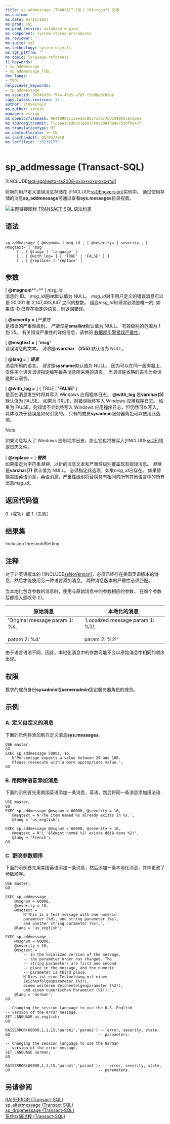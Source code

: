 ```yaml
---
title: sp_addmessage (TRANSACT-SQL) |Microsoft 文档
ms.custom: ''
ms.date: 03/16/2017
ms.prod: sql
ms.prod_service: database-engine
ms.component: system-stored-procedures
ms.reviewer: ''
ms.suite: sql
ms.technology: system-objects
ms.tgt_pltfrm: ''
ms.topic: language-reference
f1_keywords:
- sp_addmessage
- sp_addmessage_TSQL
dev_langs:
- TSQL
helpviewer_keywords:
- sp_addmessage
ms.assetid: 54746d30-f944-40e5-a707-f2d9be0fb9eb
caps.latest.revision: 25
author: stevestein
ms.author: sstein
manager: craigg
ms.openlocfilehash: 964f0909c136eddc86571ce776b559083c8ce3e1
ms.sourcegitcommit: f1caaa156db2b16e817e0a3884394e7b30fb642f
ms.translationtype: MT
ms.contentlocale: zh-CN
ms.lasthandoff: 05/04/2018
ms.locfileid: "33239177"
---
```

# <a name="spaddmessage-transact-sql"></a>sp_addmessage (Transact-SQL)
[!INCLUDE[tsql-appliesto-ss2008-xxxx-xxxx-xxx-md](../../includes/tsql-appliesto-ss2008-xxxx-xxxx-xxx-md.md)]

  将新的用户定义错误消息存储在 [!INCLUDE[ssDEnoversion](../../includes/ssdenoversion-md.md)]实例中。 通过使用存储的消息**sp_addmessage**可通过查看**sys.messages**目录视图。  
  
 ![主题链接图标](../../database-engine/configure-windows/media/topic-link.gif "主题链接图标") [TRANSACT-SQL 语法约定](../../t-sql/language-elements/transact-sql-syntax-conventions-transact-sql.md)  
  
## <a name="syntax"></a>语法  
  
```  
  
sp_addmessage [ @msgnum= ] msg_id , [ @severity= ] severity , [ @msgtext= ] 'msg'   
     [ , [ @lang= ] 'language' ]   
     [ , [ @with_log= ] { 'TRUE' | 'FALSE' } ]   
     [ , [ @replace= ] 'replace' ]   
```  
  
## <a name="arguments"></a>参数  
 [ **@msgnum****=** ] *msg_id*  
 消息的 ID。 *msg_id*是**int**默认值为 NULL。 *msg_id*对于用户定义的错误消息可以是 50,001 和 2,147,483,647 之间的整数。 组合*msg_id*和*语言*必须是唯一的; 如果该 ID 已存在指定的语言，则返回错误。  
  
 [  **@severity =** ]*严重性*  
 是错误的严重性级别。 *严重性*是**smallint**默认值为 NULL。 有效级别的范围为 1 到 25。 有关错误严重性的详细信息，请参阅 [数据库引擎错误严重性](../../relational-databases/errors-events/database-engine-error-severities.md)。  
  
 [ **@msgtext =** ] **'***msg***'**  
 错误消息的文本。 *消息*是**nvarchar （255)** 默认值为 NULL。  
  
 [  **@lang =** ] *****语言*****  
 消息所用的语言。 *语言*是**sysname**默认值为 NULL。 因为可以在同一服务器上，安装多个语言*语言*指定编写每条消息所采用的语言。 当*语言*是省略的语言为会话是默认语言。  
  
 [  **@with_log =** ] { TRUE | **'FALSE'** }  
 是否在消息发生时将其写入 Windows 应用程序日志。 **@with_log** 是**varchar(5)** 默认值为 FALSE。 如果为 TRUE，则错误始终写入 Windows 应用程序日志。 如果为 FALSE，则错误不会始终写入 Windows 应用程序日志，但仍然可以写入，具体取决于错误是如何引发的。 只有的成员**sysadmin**服务器角色可以使用此选项。  
  
> [!NOTE]  
>  如果消息写入了 Windows 应用程序日志，那么它也将被写入[!INCLUDE[ssDE](../../includes/ssde-md.md)]错误日志文件。  
  
 [ **@replace** *=* ] *****替换*****  
 如果指定为字符串*替换*，以新的消息文本和严重性级别覆盖现有错误消息。 *替换*是**varchar(7)** 默认值为 NULL。 必须指定此选项，如果*msg_id*已存在。 如果替换美国英语消息，英语消息，严重性级别将替换具有相同的所有其他语言中的所有消息*msg_id*。  
  
## <a name="return-code-values"></a>返回代码值  
 0（成功）或 1（失败）  
  
## <a name="result-sets"></a>结果集  
 InclusionThresholdSetting  
  
## <a name="remarks"></a>注释  
 对于非英语版本的 [!INCLUDE[ssNoVersion](../../includes/ssnoversion-md.md)]，必须已经存在美国英语版本的消息，然后才能使用另一种语言添加消息。 两种消息版本的严重性必须匹配。  
  
 当本地化包含参数的消息时，使用与原始消息中的参数相应的参数。 在每个参数后都插入感叹号 (!)。  
  
|原始消息|本地化的消息|  
|----------------------|-----------------------|  
|'Original message param 1: %s,<br /><br /> param 2: %d'|'Localized message param 1: %1!,<br /><br /> param 2: %2!'|  
  
 由于语言语法不同，因此，本地化消息中的参数可能不会以原始消息中相同的顺序出现。  
  
## <a name="permissions"></a>权限  
要求的成员身份**sysadmin**或**serveradmin**固定服务器角色的成员。  
  
## <a name="examples"></a>示例  
  
### <a name="a-defining-a-custom-message"></a>A. 定义自定义的消息  
 下面的示例将添加到自定义消息**sys.messages**。  
  
```  
USE master;  
GO  
EXEC sp_addmessage 50001, 16,   
   N'Percentage expects a value between 20 and 100.   
   Please reexecute with a more appropriate value.';  
GO  
```  
  
### <a name="b-adding-a-message-in-two-languages"></a>B. 用两种语言添加消息  
 下面的示例首先用美国英语添加一条消息，英语，然后将同一条消息添加用法语`.`  
  
```  
USE master;  
GO  
EXEC sp_addmessage @msgnum = 60000, @severity = 16,   
   @msgtext = N'The item named %s already exists in %s.',   
   @lang = 'us_english';  
  
EXEC sp_addmessage @msgnum = 60000, @severity = 16,   
   @msgtext = N'L''élément nommé %1! existe déjà dans %2!',   
   @lang = 'French';  
GO  
```  
  
### <a name="c-changing-the-order-of-parameters"></a>C. 更改参数顺序  
 下面的示例首先用美国英语添加一条消息，然后添加一条本地化消息，其中更改了参数顺序。  
  
```  
USE master;  
GO  
  
EXEC sp_addmessage   
    @msgnum = 60000,   
    @severity = 16,  
    @msgtext =   
        N'This is a test message with one numeric  
        parameter (%d), one string parameter (%s),   
        and another string parameter (%s).',  
    @lang = 'us_english';  
  
EXEC sp_addmessage   
    @msgnum = 60000,   
    @severity = 16,  
    @msgtext =   
        -- In the localized version of the message,  
        -- the parameter order has changed. The   
        -- string parameters are first and second  
        -- place in the message, and the numeric   
        -- parameter is third place.  
        N'Dies ist eine Testmeldung mit einem   
        Zeichenfolgenparameter (%3!),  
        einem weiteren Zeichenfolgenparameter (%2!),   
        und einem numerischen Parameter (%1!).',  
    @lang = 'German';  
GO    
  
-- Changing the session language to use the U.S. English  
-- version of the error message.  
SET LANGUAGE us_english;  
GO  
  
RAISERROR(60000,1,1,15,'param1','param2') -- error, severity, state,  
GO                                       -- parameters.  
  
-- Changing the session language to use the German  
-- version of the error message.  
SET LANGUAGE German;  
GO  
  
RAISERROR(60000,1,1,15,'param1','param2'); -- error, severity, state,   
GO                                       -- parameters.  
```  
  
## <a name="see-also"></a>另请参阅  
 [RAISERROR (Transact-SQL)](../../t-sql/language-elements/raiserror-transact-sql.md)   
 [sp_altermessage &#40;Transact SQL&#41;](../../relational-databases/system-stored-procedures/sp-altermessage-transact-sql.md)   
 [sp_dropmessage (Transact-SQL)](../../relational-databases/system-stored-procedures/sp-dropmessage-transact-sql.md)   
 [系统存储过程 (Transact-SQL)](../../relational-databases/system-stored-procedures/system-stored-procedures-transact-sql.md)  
  
  
